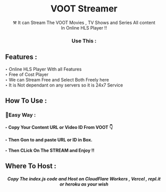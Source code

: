 <h1 align="center">VOOT Streamer</h1>

<p align="center">
  ⚒ It can Stream The VOOT Movies , TV Shows and Series All content <br />
  In Online HLS Player !!
</p>

<h3 align="center">Use This : </h3>

<h2>Features :</h2>

‣ Online HLS Player With all Features <br />
‣ Free of Cost Player<br />
‣ We can Stream Free and Select Both Freely here<br />
‣ It is Not dependant on any servers so it is 24x7 Service<br />

## How To Use :

<h3>🔐Easy Way :</h3>

<h4>
  ‣ Copy Your Content URL or Video ID From VOOT 👇 <br />
  <br />
  ‣ Then Gon to  and paste URL or ID in Box. <br />
  <br />
  ‣ Then CLick On The STREAM and Enjoy !! <br />
</h4>

<h2>Where To Host :</h2>

<h5 align="center">
  Copy The index.js code and Host on CloudFlare Workers , Vercel , repl.it or heroku as your wish <br />
</h5>
